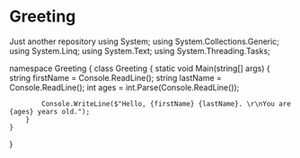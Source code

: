 # Greeting
Just another repository
using System;
using System.Collections.Generic;
using System.Linq;
using System.Text;
using System.Threading.Tasks;

namespace Greeting
{
    class Greeting
    {
        static void Main(string[] args)
        {
            string firstName = Console.ReadLine();
            string lastName = Console.ReadLine();
            int ages = int.Parse(Console.ReadLine());

            Console.WriteLine($"Hello, {firstName} {lastName}. \r\nYou are {ages} years old.");
        }
    }
}
